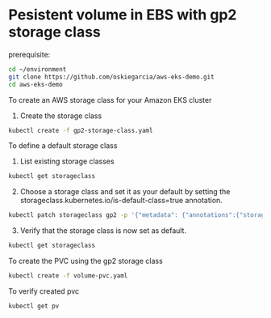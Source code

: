 
# Pesistent volume in EBS with gp2 storage class

prerequisite:
```sh
cd ~/environment
git clone https://github.com/oskiegarcia/aws-eks-demo.git
cd aws-eks-demo
```

To create an AWS storage class for your Amazon EKS cluster

1. Create the storage class
```sh
kubectl create -f gp2-storage-class.yaml
```


To define a default storage class

1. List existing storage classes
```sh
kubectl get storageclass
```

2. Choose a storage class and set it as your default by setting the storageclass.kubernetes.io/is-default-class=true annotation.
```sh
kubectl patch storageclass gp2 -p '{"metadata": {"annotations":{"storageclass.kubernetes.io/is-default-class":"true"}}}'
```

3. Verify that the storage class is now set as default.
```sh
kubectl get storageclass
```



To create the PVC using the gp2 storage class

```sh
kubectl create -f volume-pvc.yaml
```

To verify created pvc 

```sh
kubectl get pv
```


